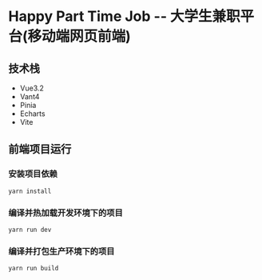 # Happy Part Time Job -- 大学生兼职平台(移动端网页前端)
## 技术栈

- Vue3.2
- Vant4
- Pinia
- Echarts
- Vite

## 前端项目运行

### 安装项目依赖

```
yarn install
```

### 编译并热加载开发环境下的项目

```
yarn run dev
```

### 编译并打包生产环境下的项目

```
yarn run build
```